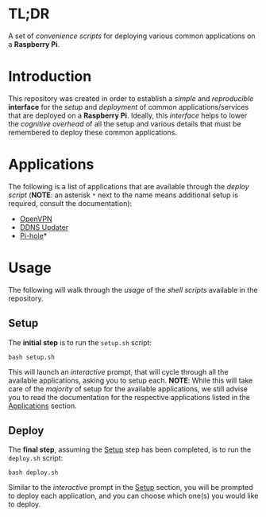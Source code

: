 # TL;DR
A set of *convenience scripts* for deploying various common applications on
a **Raspberry Pi**.

# Introduction
This repository was created in order to establish a *simple* and *reproducible*
**interface** for the *setup* and *deployment* of common applications/services
that are deployed on a **Raspberry Pi**. Ideally, this *interface* helps to
lower the *cognitive overhead* of all the setup and various details that
must be remembered to deploy these common applications.

# Applications
The following is a list of applications that are available through the
*deploy script* (**NOTE**: an asterisk `*` next to the name means additional setup
is required, consult the documentation):
+ [OpenVPN](https://github.com/RagingTiger/docker-openvpn)
+ [DDNS Updater](https://github.com/qdm12/ddns-updater)
+ [Pi-hole](https://github.com/pi-hole/docker-pi-hole)*

# Usage
The following will walk through the *usage* of the *shell scripts* available in
the repository.

## Setup
The **initial step** is to run the `setup.sh` script:
```
bash setup.sh
```
This will launch an *interactive* prompt, that will cycle through all the
available applications, asking you to setup each. **NOTE**: While this will take
care of the *majority* of setup for the available applications, we still
advise you to read the documentation for the respective applications listed in
the [Applications](#applications) section.

## Deploy
The **final step**, assuming the [Setup](#setup) step has been completed, is to
run the `deploy.sh` script:
```
bash deploy.sh
```
Similar to the *interactive* prompt in the [Setup](#setup) section, you will
be prompted to deploy each application, and you can choose which one(s) you
would like to deploy.
